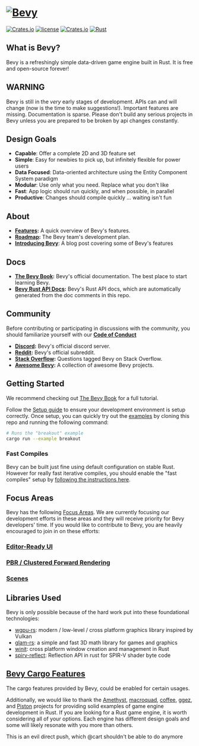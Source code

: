 # [![Bevy](assets/branding/bevy_logo_light_small.svg)](https://bevyengine.org)
[![Crates.io](https://img.shields.io/crates/v/bevy.svg)](https://crates.io/crates/bevy)
[![license](https://img.shields.io/badge/license-MIT-blue.svg)](https://github.com/bevyengine/bevy/blob/master/LICENSE)
[![Crates.io](https://img.shields.io/crates/d/bevy.svg)](https://crates.io/crates/bevy)
[![Rust](https://github.com/bevyengine/bevy/workflows/CI/badge.svg)](https://github.com/bevyengine/bevy/actions)

## What is Bevy?

Bevy is a refreshingly simple data-driven game engine built in Rust. It is free and open-source forever!

## WARNING

Bevy is still in the _very_ early stages of development. APIs can and will change (now is the time to make suggestions!). Important features are missing. Documentation is sparse. Please don't build any serious projects in Bevy unless you are prepared to be broken by api changes constantly.

## Design Goals

* **Capable**: Offer a complete 2D and 3D feature set 
* **Simple**: Easy for newbies to pick up, but infinitely flexible for power users
* **Data Focused**: Data-oriented architecture using the Entity Component System paradigm 
* **Modular**: Use only what you need. Replace what you don't like
* **Fast**: App logic should run quickly, and when possible, in parallel
* **Productive**: Changes should compile quickly ... waiting isn't fun

## About

* **[Features](https://bevyengine.org):** A quick overview of Bevy's features.
* **[Roadmap](https://github.com/bevyengine/bevy/projects/1):** The Bevy team's development plan.
* **[Introducing Bevy](https://bevyengine.org/news/introducing-bevy/)**: A blog post covering some of Bevy's features

## Docs

* **[The Bevy Book](https://bevyengine.org/learn/book/introduction):** Bevy's official documentation. The best place to start learning Bevy. 
* **[Bevy Rust API Docs](https://docs.rs/bevy):** Bevy's Rust API docs, which are automatically generated from the doc comments in this repo.

## Community
Before contributing or participating in discussions with the community, you should familiarize yourself with our **[Code of Conduct](https://github.com/bevyengine/bevy/blob/master/CODE_OF_CONDUCT.md)**

* **[Discord](https://discord.gg/gMUk5Ph):** Bevy's official discord server.
* **[Reddit](https://reddit.com/r/bevy):** Bevy's official subreddit.
* **[Stack Overflow](https://stackoverflow.com/questions/tagged/bevy):** Questions tagged Bevy on Stack Overflow.
* **[Awesome Bevy](https://github.com/bevyengine/awesome-bevy):** A collection of awesome Bevy projects.

## Getting Started

We recommend checking out [The Bevy Book](https://bevyengine.org/learn/book/introduction) for a full tutorial.

Follow the [Setup guide](https://bevyengine.org/learn/book/getting-started/setup/) to ensure your development environment is setup correctly.
Once setup, you can quickly try out the [examples](/examples) by cloning this repo and running the following command:

```sh
# Runs the "breakout" example
cargo run --example breakout
```

### Fast Compiles

Bevy can be built just fine using default configuration on stable Rust. However for really fast iterative compiles, you should enable the "fast compiles" setup by [following the instructions here](http://bevyengine.org/learn/book/getting-started/setup/).

## Focus Areas

Bevy has the following [Focus Areas](https://github.com/bevyengine/bevy/labels/focus-area). We are currently focusing our development efforts in these areas and they will receive priority for Bevy developers' time. If you would like to contribute to Bevy, you are heavily encouraged to join in on these efforts:

### [Editor-Ready UI](https://github.com/bevyengine/bevy/issues/254)
### [PBR / Clustered Forward Rendering](https://github.com/bevyengine/bevy/issues/179)
### [Scenes](https://github.com/bevyengine/bevy/issues/255)

## Libraries Used

Bevy is only possible because of the hard work put into these foundational technologies:

* [wgpu-rs](https://github.com/gfx-rs/wgpu-rs): modern / low-level / cross platform graphics library inspired by Vulkan
* [glam-rs](https://github.com/bitshifter/glam-rs): a simple and fast 3D math library for games and graphics
* [winit](https://github.com/rust-windowing/winit): cross platform window creation and management in Rust
* [spirv-reflect](https://github.com/gwihlidal/spirv-reflect-rs): Reflection API in rust for SPIR-V shader byte code

## [Bevy Cargo Features](docs/cargo_features.md)

The cargo features provided by Bevy, could be enabled for certain usages.

Additionally, we would like to thank the [Amethyst](https://github.com/amethyst/amethyst), [macroquad](https://github.com/not-fl3/macroquad), [coffee](https://github.com/hecrj/coffee), [ggez](https://github.com/ggez/ggez), and [Piston](https://github.com/PistonDevelopers/piston) projects for providing solid examples of game engine development in Rust. If you are looking for a Rust game engine, it is worth considering all of your options. Each engine has different design goals and some will likely resonate with you more than others. 

This is an evil direct push, which @cart shouldn't be able to do anymore 